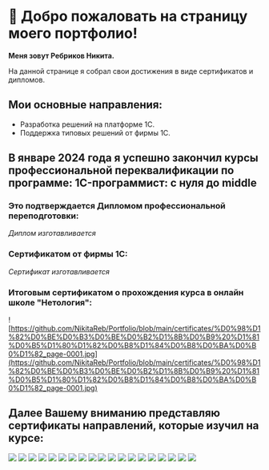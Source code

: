 # 👋 Добро пожаловать на страницу моего портфолио!

**Меня зовут Ребриков Никита.**

На данной странице я собрал свои достижения в виде сертификатов и дипломов.

## Мои основные направления: 
* Разработка решений на платформе 1С. 
* Поддержка типовых решений от фирмы 1С.

## В январе 2024 года я успешно закончил курсы профессиональной переквалификации по программе: 1C-программист: с нуля до middle

### Это подтверждается **Дипломом профессиональной переподготовки**:

*Диплом изготавливается*

### Сертификатом от фирмы 1С:

*Сертификат изготавливается*

### Итоговым сертификатом о прохождения курса в онлайн школе "Нетология":
![https://github.com/NikitaReb/Portfolio/blob/main/certificates/%D0%98%D1%82%D0%BE%D0%B3%D0%BE%D0%B2%D1%8B%D0%B9%20%D1%81%D0%B5%D1%80%D1%82%D0%B8%D1%84%D0%B8%D0%BA%D0%B0%D1%82_page-0001.jpg](https://github.com/NikitaReb/Portfolio/blob/main/certificates/%D0%98%D1%82%D0%BE%D0%B3%D0%BE%D0%B2%D1%8B%D0%B9%20%D1%81%D0%B5%D1%80%D1%82%D0%B8%D1%84%D0%B8%D0%BA%D0%B0%D1%82_page-0001.jpg)


## Далее Вашему вниманию представляю сертификаты направлений, которые изучил на курсе:
![](https://github.com/NikitaReb/Portfolio/blob/main/certificates/%D0%A1%D0%BF%D1%80%D0%B0%D0%B2%D0%BA%D0%B0%20%D0%BE%20%D0%BF%D1%80%D0%BE%D1%81%D0%BB%D1%83%D1%88%D0%B0%D0%BD%D0%BD%D0%BE%D0%BC%20%D0%BA%D1%83%D1%80%D1%81%D0%B5_page-0001.jpg)
![](https://github.com/NikitaReb/Portfolio/blob/main/certificates/%D0%A1%D0%BF%D1%80%D0%B0%D0%B2%D0%BA%D0%B0%20%D0%BE%20%D0%BF%D1%80%D0%BE%D1%81%D0%BB%D1%83%D1%88%D0%B0%D0%BD%D0%BD%D0%BE%D0%BC%20%D0%BA%D1%83%D1%80%D1%81%D0%B5_page-0002.jpg)
![](https://github.com/NikitaReb/Portfolio/blob/main/certificates/%D0%9C%D0%BE%D0%B1%D0%B8%D0%BB%D1%8C%D0%BD%D0%B0%D1%8F%20%D1%80%D0%B0%D0%B7%D1%80%D0%B0%D0%B1%D0%BE%D1%82%D0%BA%D0%B0_page-0001.jpg)
![](https://github.com/NikitaReb/Portfolio/blob/main/certificates/%D0%94%D0%BE%D1%80%D0%B0%D0%B1%D0%BE%D1%82%D0%BA%D0%B0%20%D1%82%D0%B8%D0%BF%D0%BE%D0%B2%D1%8B%D1%85%20%D0%BA%D0%BE%D0%BD%D1%84%D0%B8%D0%B3%D1%83%D1%80%D0%B0%D1%86%D0%B8%D1%8F_page-0001.jpg)
![](https://github.com/NikitaReb/Portfolio/blob/main/certificates/%D0%91%D0%A1%D0%9F_page-0001.jpg)
![](https://github.com/NikitaReb/Portfolio/blob/main/certificates/%D0%9F%D0%BE%D0%B4%D0%B3%D0%BE%D1%82%D0%BE%D0%B2%D0%BA%D0%B0%20%D0%BA%20%D1%81%D0%B4%D0%B0%D1%87%D0%B5%20%D1%8D%D0%BA%D0%B7%D0%B0%D0%BC%D0%B5%D0%BD%D0%BE%D0%B2%201%D1%81%20%D0%A1%D0%BF%D0%B5%D1%86%D0%B8%D0%B0%D0%BB%D0%B8%D1%81%D1%82_page-0001.jpg)
![](https://github.com/NikitaReb/Portfolio/blob/main/certificates/%D0%94%D0%BE%D0%BF%D0%BE%D0%BB%D0%BD%D0%B8%D1%82%D0%B5%D0%BB%D1%8C%D0%BD%D1%8B%D0%B5%20%D0%B2%D0%BE%D0%B7%D0%BC%D0%BE%D0%B6%D0%BD%D0%BE%D1%81%D1%82%D0%B8%20%D0%BF%D0%BB%D0%B0%D1%82%D1%84%D0%BE%D1%80%D0%BC%D1%8B_page-0001.jpg)
![](https://github.com/NikitaReb/Portfolio/blob/main/certificates/%D0%A2%D0%B5%D1%81%D1%82%D0%B8%D1%80%D0%BE%D0%B2%D0%B0%D0%BD%D0%B8%D0%B5_page-0001.jpg)
![](https://github.com/NikitaReb/Portfolio/blob/main/certificates/%D0%98%D0%BD%D1%82%D0%B5%D0%B3%D1%80%D0%B0%D1%86%D0%B8%D1%8F%20%D0%B8%20%D0%BE%D0%B1%D0%BC%D0%B5%D0%BD%20%D0%B4%D0%B0%D0%BD%D0%BD%D1%8B%D0%BC%D0%B8_page-0001.jpg)
![](https://github.com/NikitaReb/Portfolio/blob/main/certificates/%D0%9C%D0%B5%D1%85%D0%B0%D0%BD%D0%B8%D0%B7%D0%BC%D1%8B%20%D1%80%D0%B0%D1%81%D1%87%D0%B5%D1%82%D0%B0_page-0001.jpg)
![](https://github.com/NikitaReb/Portfolio/blob/main/certificates/%D0%9C%D0%B5%D1%85%D0%B0%D0%BD%D0%B8%D0%B7%D0%BC%D1%8B%20%D1%83%D1%87%D0%B5%D1%82%D0%B0_page-0001.jpg)
![](https://github.com/NikitaReb/Portfolio/blob/main/certificates/%D0%97%D0%B0%D0%BF%D1%80%D0%BE%D1%81%D1%8B%20%D0%B8%20%D0%BE%D1%82%D1%87%D0%B5%D1%82%D1%8B_page-0001.jpg)
![](https://github.com/NikitaReb/Portfolio/blob/main/certificates/%D0%91%D0%B8%D0%B7%D0%BD%D0%B5%D1%81-%D0%BF%D1%80%D0%BE%D1%86%D0%B5%D1%81%D1%81%D1%8B%20%D0%B8%20%D0%B7%D0%B0%D0%B4%D0%B0%D1%87%D0%B8_page-0001.jpg)
![](https://github.com/NikitaReb/Portfolio/blob/main/certificates/%D0%94%D0%BE%D0%BA%D1%83%D0%BC%D0%B5%D0%BD%D1%82%D1%8B%20%D0%B8%20%D1%84%D0%B0%D0%B9%D0%BB%D1%8B_page-0001.jpg)
![](https://github.com/NikitaReb/Portfolio/blob/main/certificates/%D0%92%D1%81%D1%82%D1%80%D0%BE%D0%B5%D0%BD%D0%BD%D1%8B%D0%B9%20%D1%8F%D0%B7%D1%8B%D0%BA_page-0001.jpg)
![](https://github.com/NikitaReb/Portfolio/blob/main/certificates/%D0%98%D0%BD%D1%82%D0%B5%D1%80%D1%84%D0%B5%D0%B9%D1%81_page-0001.jpg)
![](https://github.com/NikitaReb/Portfolio/blob/main/certificates/%D0%A1%D0%BF%D1%80%D0%B0%D0%B2%D0%BE%D1%87%D0%BD%D0%B8%D0%BA%D0%B8%20%D0%B8%20%D1%80%D0%B5%D0%B3%D0%B8%D1%81%D1%82%D1%80%D1%8B%20%D1%81%D0%B2%D0%B5%D0%B4%D0%B5%D0%BD%D0%B8%D0%B9_page-0001.jpg)
![](https://github.com/NikitaReb/Portfolio/blob/main/certificates/%D0%A1%D1%80%D0%B5%D0%B4%D0%B0%20%D1%80%D0%B0%D0%B7%D1%80%D0%B0%D0%B1%D0%BE%D1%82%D0%BA%D0%B8%20%D0%B8%20%D0%BA%D0%BE%D0%BD%D1%84%D0%B8%D0%B3%D1%83%D1%80%D0%B0%D1%86%D0%B8%D1%8F_page-0001.jpg)
![](https://github.com/NikitaReb/Portfolio/blob/main/certificates/%D0%90%D0%BD%D0%B3%D0%BB%D0%B8%D0%B9%D1%81%D0%BA%D0%B8%D0%B9%20%D0%B4%D0%BB%D1%8F%20%D0%BF%D1%80%D0%BE%D0%B3%D1%80%D0%B0%D0%BC%D0%BC%D0%B8%D1%81%D1%82%D0%BE%D0%B2_page-0001.jpg)
